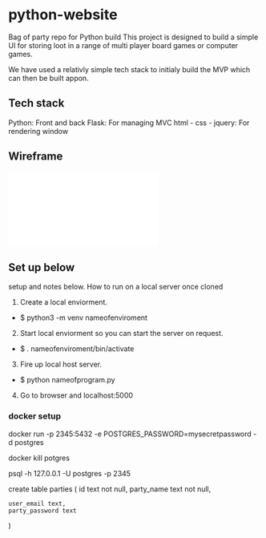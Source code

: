 # python-website
Bag of party repo for Python build 
This project is designed to build a simple UI for storing loot in a range of multi player board games or computer games. 

We have used a relativly simple tech stack to initialy build the MVP which can then be built appon. 

## Tech stack 
Python: Front and back 
Flask: For managing MVC
html - css - jquery: For rendering window

## Wireframe
![wireframe](images/ReadmeWireframe/Wireframe.pdf)

## Set up below
setup and notes below. How to run on a local server once cloned
1. Create a local enviorment.
-	$ python3 -m venv nameofenviroment
2. Start local enviorment so you can start the server on request.
- $ . nameofenviroment/bin/activate
3. Fire up local host server.
- $ python nameofprogram.py
4. Go to browser and localhost:5000

### docker setup
docker run -p 2345:5432 -e POSTGRES_PASSWORD=mysecretpassword -d postgres

docker kill potgres

psql -h 127.0.0.1 -U postgres -p 2345



create table parties (
	id text not null,
	party_name text not null,
	
	user_email text,
	party_password text
)
